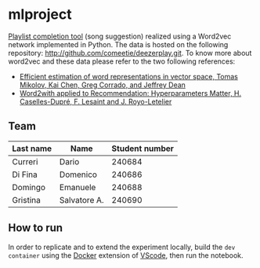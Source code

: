 # mlproject

[Playlist completion tool](https://github.com/dariocurr/ml_project/blob/main/tracks_recommendation.ipynb) (song suggestion) realized using a Word2vec network
implemented in Python. The data is hosted on the following repository:
http://github.com/comeetie/deezerplay.git. To know more about word2vec and these
data please refer to the two following references:

-   [Efficient estimation of word representations in vector space, Tomas Mikolov, Kai Chen, Greg Corrado, and Jeffrey Dean](https://arxiv.org/abs/1301.3781)
-   [Word2with applied to Recommendation: Hyperparameters Matter, H. Caselles-Dupré, F. Lesaint and J. Royo-Letelier](https://arxiv.org/pdf/1804.04212.pdf)

## Team

| Last name | Name         | Student number |
| --------- | ------------ | -------------- |
| Curreri   | Dario        | 240684         |
| Di Fina   | Domenico     | 240686         |
| Domingo   | Emanuele     | 240688         |
| Gristina  | Salvatore A. | 240690         |

## How to run

In order to replicate and to extend the experiment locally, build the
`dev container` using the [Docker](https://www.docker.com/) extension of
[VScode](https://code.visualstudio.com/), then run the notebook.
